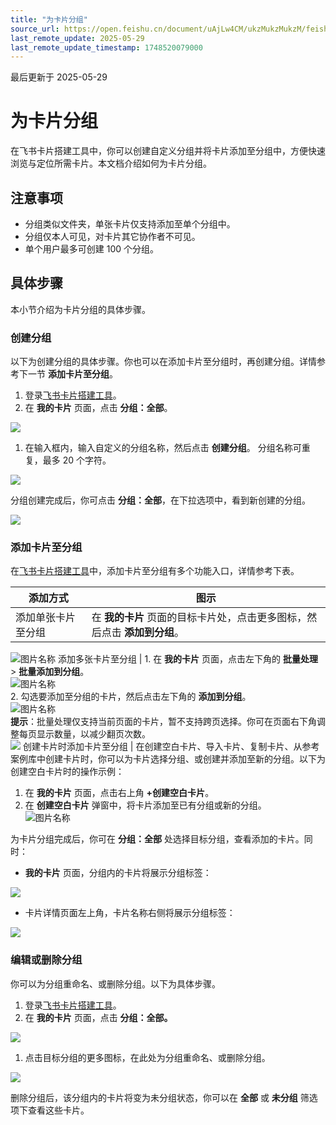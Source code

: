 ```yaml
---
title: "为卡片分组"
source_url: https://open.feishu.cn/document/uAjLw4CM/ukzMukzMukzM/feishu-cards/feishu-card-cardkit/group-cards
last_remote_update: 2025-05-29
last_remote_update_timestamp: 1748520079000
---
```

最后更新于 2025-05-29

# 为卡片分组

在飞书卡片搭建工具中，你可以创建自定义分组并将卡片添加至分组中，方便快速浏览与定位所需卡片。本文档介绍如何为卡片分组。

## 注意事项

- 分组类似文件夹，单张卡片仅支持添加至单个分组中。
- 分组仅本人可见，对卡片其它协作者不可见。
- 单个用户最多可创建 100 个分组。

## 具体步骤

本小节介绍为卡片分组的具体步骤。

### 创建分组

以下为创建分组的具体步骤。你也可以在添加卡片至分组时，再创建分组。详情参考下一节 **添加卡片至分组**。
1. 登录[飞书卡片搭建工具](https://open.feishu.cn/cardkit?from=open_docs)。
1. 在 **我的卡片** 页面，点击 **分组：全部**。

![](https://sf3-cn.feishucdn.com/obj/open-platform-opendoc/2379995f2aac5a09a4f9cc09b380d393_NQIqUj8FfN.png?height=766&lazyload=true&maxWidth=600&width=1426)

1. 在输入框内，输入自定义的分组名称，然后点击 **创建分组**。
    分组名称可重复，最多 20 个字符。

![](https://sf3-cn.feishucdn.com/obj/open-platform-opendoc/4c3c012cd81f1f1608fc2f454f22ac69_hppPT3E3XR.png?height=753&lazyload=true&maxWidth=600&width=1433)

分组创建完成后，你可点击 **分组：全部**，在下拉选项中，看到新创建的分组。

![](https://sf3-cn.feishucdn.com/obj/open-platform-opendoc/43512d16b404c85f179768ca51f83960_Lt910cR3zu.png?height=760&lazyload=true&maxWidth=600&width=1436)

### 添加卡片至分组

在[飞书卡片搭建工具](https://open.feishu.cn/cardkit?from=open_docs)中，添加卡片至分组有多个功能入口，详情参考下表。

添加方式 | 图示
--- | ---
添加单张卡片至分组 | 在 **我的卡片** 页面的目标卡片处，点击更多图标，然后点击 **添加到分组**。  
  ![图片名称](https://sf3-cn.feishucdn.com/obj/open-platform-opendoc/e324c2305abc532a73224ac1697edd07_B1x5Cnct8N.png?height=759&lazyload=true&maxWidth=600&width=1431)
添加多张卡片至分组 | 1. 在 **我的卡片** 页面，点击左下角的 **批量处理** > **批量添加到分组**。  
    ![图片名称](https://sf3-cn.feishucdn.com/obj/open-platform-opendoc/c0f4b328233348bb60558f935837c4c7_khArzfgMma.png?height=746&lazyload=true&maxWidth=600&width=1429)  
2. 勾选要添加至分组的卡片，然后点击左下角的 **添加到分组**。  
   ![图片名称](https://sf3-cn.feishucdn.com/obj/open-platform-opendoc/7d57c36fae1a68a5301110eeefab9742_vxdELwZOU5.png?height=745&lazyload=true&maxWidth=600&width=1426)  
	**提示**：批量处理仅支持当前页面的卡片，暂不支持跨页选择。你可在页面右下角调整每页显示数量，以减少翻页次数。  
    ![](https://sf3-cn.feishucdn.com/obj/open-platform-opendoc/cde761e1d6634205ef715933a709fb7e_Hr0NTpA7nN.png?height=734&lazyload=true&maxWidth=600&width=1597)
创建卡片时添加卡片至分组 | 在创建空白卡片、导入卡片、复制卡片、从参考案例库中创建卡片时，你可以为卡片选择分组、或创建并添加至新的分组。以下为创建空白卡片时的操作示例：  
 1. 在 **我的卡片** 页面，点击右上角 **+创建空白卡片**。  
2. 在 **创建空白卡片** 弹窗中，将卡片添加至已有分组或新的分组。  
   ![图片名称](https://sf3-cn.feishucdn.com/obj/open-platform-opendoc/4ed6ba0704b6bbb905f7461d4557d457_R8gHz6WSjZ.png?height=741&lazyload=true&maxWidth=600&width=998)

为卡片分组完成后，你可在 **分组：全部** 处选择目标分组，查看添加的卡片。同时：
- **我的卡片** 页面，分组内的卡片将展示分组标签：

![](https://sf3-cn.feishucdn.com/obj/open-platform-opendoc/56636f31c02dc1a3bedd82fccaf8b854_F5N7YGrfzV.png?height=746&lazyload=true&maxWidth=600&width=1433)
- 卡片详情页面左上角，卡片名称右侧将展示分组标签：

![](https://sf3-cn.feishucdn.com/obj/open-platform-opendoc/d477149aed5c0c89d78e980b42338fe8_efjBjurLfR.png?height=878&lazyload=true&maxWidth=600&width=1534)

### 编辑或删除分组

你可以为分组重命名、或删除分组。以下为具体步骤。
1. 登录[飞书卡片搭建工具](https://open.feishu.cn/cardkit?from=open_docs)。
1. 在 **我的卡片** 页面，点击 **分组：全部。**

![](https://sf3-cn.feishucdn.com/obj/open-platform-opendoc/2379995f2aac5a09a4f9cc09b380d393_4Zwly0r8JG.png?height=766&lazyload=true&maxWidth=600&width=1426)
1. 点击目标分组的更多图标，在此处为分组重命名、或删除分组。

![](https://sf3-cn.feishucdn.com/obj/open-platform-opendoc/29474f74506e8c6fe2c8e0e1a03994cb_3CauALWcrD.png?height=763&lazyload=true&maxWidth=600&width=1436)

删除分组后，该分组内的卡片将变为未分组状态，你可以在 **全部** 或 **未分组** 筛选项下查看这些卡片。
